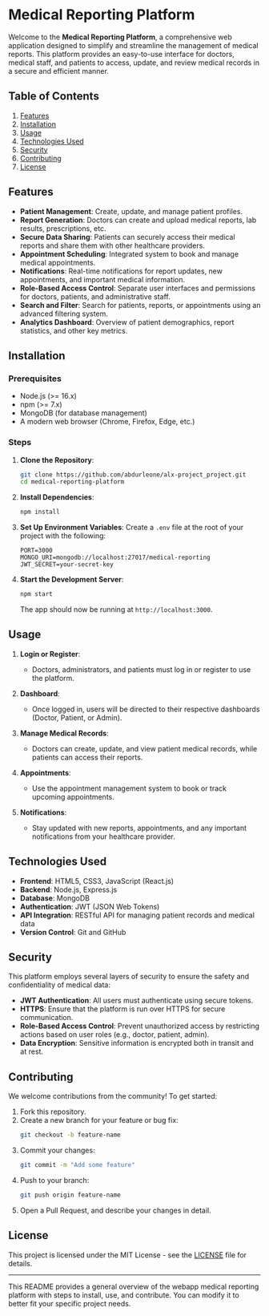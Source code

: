 # Medical Reporting Platform

Welcome to the **Medical Reporting Platform**, a comprehensive web application designed to simplify and streamline the management of medical reports. This platform provides an easy-to-use interface for doctors, medical staff, and patients to access, update, and review medical records in a secure and efficient manner.

## Table of Contents

1. [Features](#features)
2. [Installation](#installation)
3. [Usage](#usage)
4. [Technologies Used](#technologies-used)
5. [Security](#security)
6. [Contributing](#contributing)
7. [License](#license)

## Features

- **Patient Management**: Create, update, and manage patient profiles.
- **Report Generation**: Doctors can create and upload medical reports, lab results, prescriptions, etc.
- **Secure Data Sharing**: Patients can securely access their medical reports and share them with other healthcare providers.
- **Appointment Scheduling**: Integrated system to book and manage medical appointments.
- **Notifications**: Real-time notifications for report updates, new appointments, and important medical information.
- **Role-Based Access Control**: Separate user interfaces and permissions for doctors, patients, and administrative staff.
- **Search and Filter**: Search for patients, reports, or appointments using an advanced filtering system.
- **Analytics Dashboard**: Overview of patient demographics, report statistics, and other key metrics.

## Installation

### Prerequisites

- Node.js (>= 16.x)
- npm (>= 7.x)
- MongoDB (for database management)
- A modern web browser (Chrome, Firefox, Edge, etc.)

### Steps

1. **Clone the Repository**:
   ```bash
   git clone https://github.com/abdurleone/alx-project_project.git
   cd medical-reporting-platform
   ```

2. **Install Dependencies**:
   ```bash
   npm install
   ```

3. **Set Up Environment Variables**:
   Create a `.env` file at the root of your project with the following:
   ```env
   PORT=3000
   MONGO_URI=mongodb://localhost:27017/medical-reporting
   JWT_SECRET=your-secret-key
   ```

4. **Start the Development Server**:
   ```bash
   npm start
   ```
   The app should now be running at `http://localhost:3000`.

## Usage

1. **Login or Register**:
   - Doctors, administrators, and patients must log in or register to use the platform.

2. **Dashboard**:
   - Once logged in, users will be directed to their respective dashboards (Doctor, Patient, or Admin).

3. **Manage Medical Records**:
   - Doctors can create, update, and view patient medical records, while patients can access their reports.

4. **Appointments**:
   - Use the appointment management system to book or track upcoming appointments.

5. **Notifications**:
   - Stay updated with new reports, appointments, and any important notifications from your healthcare provider.

## Technologies Used

- **Frontend**: HTML5, CSS3, JavaScript (React.js)
- **Backend**: Node.js, Express.js
- **Database**: MongoDB
- **Authentication**: JWT (JSON Web Tokens)
- **API Integration**: RESTful API for managing patient records and medical data
- **Version Control**: Git and GitHub

## Security

This platform employs several layers of security to ensure the safety and confidentiality of medical data:

- **JWT Authentication**: All users must authenticate using secure tokens.
- **HTTPS**: Ensure that the platform is run over HTTPS for secure communication.
- **Role-Based Access Control**: Prevent unauthorized access by restricting actions based on user roles (e.g., doctor, patient, admin).
- **Data Encryption**: Sensitive information is encrypted both in transit and at rest.

## Contributing

We welcome contributions from the community! To get started:

1. Fork this repository.
2. Create a new branch for your feature or bug fix:
   ```bash
   git checkout -b feature-name
   ```
3. Commit your changes:
   ```bash
   git commit -m "Add some feature"
   ```
4. Push to your branch:
   ```bash
   git push origin feature-name
   ```
5. Open a Pull Request, and describe your changes in detail.

## License

This project is licensed under the MIT License - see the [LICENSE](LICENSE) file for details.

---

This README provides a general overview of the webapp medical reporting platform with steps to install, use, and contribute. You can modify it to better fit your specific project needs.